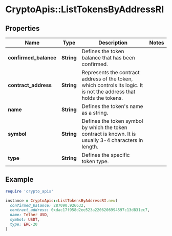 # CryptoApis::ListTokensByAddressRI

## Properties

| Name | Type | Description | Notes |
| ---- | ---- | ----------- | ----- |
| **confirmed_balance** | **String** | Defines the token balance that has been confirmed. |  |
| **contract_address** | **String** | Represents the contract address of the token, which controls its logic. It is not the address that holds the tokens. |  |
| **name** | **String** | Defines the token&#39;s name as a string. |  |
| **symbol** | **String** | Defines the token symbol by which the token contract is known. It is usually 3-4 characters in length. |  |
| **type** | **String** | Defines the specific token type. |  |

## Example

```ruby
require 'crypto_apis'

instance = CryptoApis::ListTokensByAddressRI.new(
  confirmed_balance: 287090.926632,
  contract_address: 0xdac17f958d2ee523a2206206994597c13d831ec7,
  name: Tether USD,
  symbol: USDT,
  type: ERC-20
)
```

